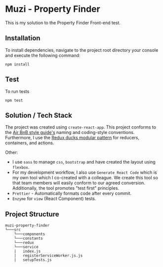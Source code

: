 Muzi - Property Finder
======================

This is my solution to the Property Finder Front-end test.

## Installation
To install dependencies, navigate to the project root directory your console and execute the following command:
```shell
npm install
```

## Test
To run tests
```shell
npm test
```

## Solution / Tech Stack
The project was created using `create-react-app`. This project conforms to the [Air BnB style guide's](https://github.com/airbnb/javascript) naming and coding-style conventions. Furthermore, I use the [Redux ducks modular pattern](https://github.com/erikras/ducks-modular-redux) for reducers, containers, and actions.

Other:
* I use `sass` to manage `css`, `bootstrap` and have created the layout using `flexbox`.
* For my development workflow, I also use `Generate React Code` which is my own tool which I co-created with a colleague. We create this tool so that team members will easily conform to our agreed conversion. Additionally, the tool promotes "test first" principles.
* `Prettier` - Automatically formats code after every commit.
* `Enzyme` for `view` (React Component) tests.

## Project Structure
```
muzi-property-finder
└───src
    └───components
    └───constants
    └───redux
    └───service
    |   index.js
    |   registerServiceWorker.js.js
    |   setupTests.js
```

